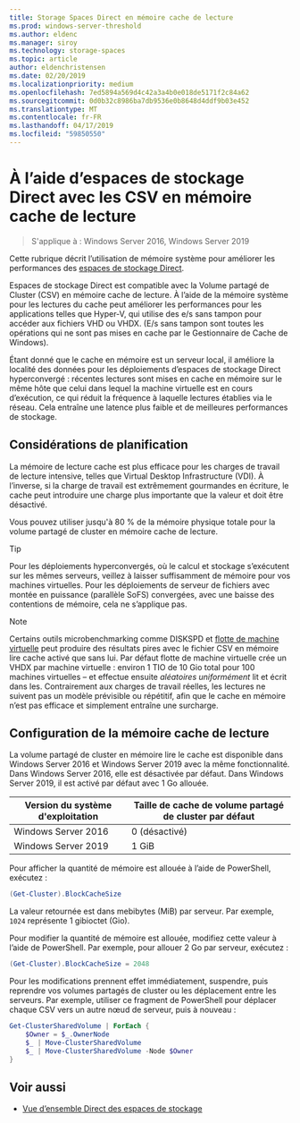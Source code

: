 ```yaml
---
title: Storage Spaces Direct en mémoire cache de lecture
ms.prod: windows-server-threshold
ms.author: eldenc
ms.manager: siroy
ms.technology: storage-spaces
ms.topic: article
author: eldenchristensen
ms.date: 02/20/2019
ms.localizationpriority: medium
ms.openlocfilehash: 7ed5894a569d4c42a3a4b0e018de5171f2c84a62
ms.sourcegitcommit: 0d0b32c8986ba7db9536e0b8648d4ddf9b03e452
ms.translationtype: MT
ms.contentlocale: fr-FR
ms.lasthandoff: 04/17/2019
ms.locfileid: "59850550"
---
```

# <a name="using-storage-spaces-direct-with-the-csv-in-memory-read-cache"></a>À l’aide d’espaces de stockage Direct avec les CSV en mémoire cache de lecture
> S'applique à : Windows Server 2016, Windows Server 2019

Cette rubrique décrit l’utilisation de mémoire système pour améliorer les performances des [espaces de stockage Direct](storage-spaces-direct-overview.md).

Espaces de stockage Direct est compatible avec la Volume partagé de Cluster (CSV) en mémoire cache de lecture. À l’aide de la mémoire système pour les lectures du cache peut améliorer les performances pour les applications telles que Hyper-V, qui utilise des e/s sans tampon pour accéder aux fichiers VHD ou VHDX. (E/s sans tampon sont toutes les opérations qui ne sont pas mises en cache par le Gestionnaire de Cache de Windows).

Étant donné que le cache en mémoire est un serveur local, il améliore la localité des données pour les déploiements d’espaces de stockage Direct hyperconvergé : récentes lectures sont mises en cache en mémoire sur le même hôte que celui dans lequel la machine virtuelle est en cours d’exécution, ce qui réduit la fréquence à laquelle lectures établies via le réseau. Cela entraîne une latence plus faible et de meilleures performances de stockage.

## <a name="planning-considerations"></a>Considérations de planification

La mémoire de lecture cache est plus efficace pour les charges de travail de lecture intensive, telles que Virtual Desktop Infrastructure (VDI). À l’inverse, si la charge de travail est extrêmement gourmandes en écriture, le cache peut introduire une charge plus importante que la valeur et doit être désactivé.

Vous pouvez utiliser jusqu'à 80 % de la mémoire physique totale pour la volume partagé de cluster en mémoire cache de lecture.

  > [!TIP]
  > Pour les déploiements hyperconvergés, où le calcul et stockage s’exécutent sur les mêmes serveurs, veillez à laisser suffisamment de mémoire pour vos machines virtuelles. Pour les déploiements de serveur de fichiers avec montée en puissance (parallèle SoFS) convergées, avec une baisse des contentions de mémoire, cela ne s’applique pas.

  > [!NOTE]
  > Certains outils microbenchmarking comme DISKSPD et [flotte de machine virtuelle](https://github.com/Microsoft/diskspd/tree/master/Frameworks/VMFleet) peut produire des résultats pires avec le fichier CSV en mémoire lire cache activé que sans lui. Par défaut flotte de machine virtuelle crée un VHDX par machine virtuelle : environ 1 TIO de 10 Gio total pour 100 machines virtuelles – et effectue ensuite *aléatoires uniformément* lit et écrit dans les. Contrairement aux charges de travail réelles, les lectures ne suivent pas un modèle prévisible ou répétitif, afin que le cache en mémoire n’est pas efficace et simplement entraîne une surcharge.

## <a name="configuring-the-in-memory-read-cache"></a>Configuration de la mémoire cache de lecture

La volume partagé de cluster en mémoire lire le cache est disponible dans Windows Server 2016 et Windows Server 2019 avec la même fonctionnalité. Dans Windows Server 2016, elle est désactivée par défaut. Dans Windows Server 2019, il est activé par défaut avec 1 Go allouée.

| Version du système d'exploitation          | Taille de cache de volume partagé de cluster par défaut |
|---------------------|------------------------|
| Windows Server 2016 | 0 (désactivé)           |
| Windows Server 2019 | 1 GiB                   |

Pour afficher la quantité de mémoire est allouée à l’aide de PowerShell, exécutez :

```PowerShell
(Get-Cluster).BlockCacheSize
```

La valeur retournée est dans mebibytes (MiB) par serveur. Par exemple, `1024` représente 1 gibioctet (Gio).

Pour modifier la quantité de mémoire est allouée, modifiez cette valeur à l’aide de PowerShell. Par exemple, pour allouer 2 Go par serveur, exécutez :

```PowerShell
(Get-Cluster).BlockCacheSize = 2048
```

Pour les modifications prennent effet immédiatement, suspendre, puis reprendre vos volumes partagés de cluster ou les déplacement entre les serveurs. Par exemple, utiliser ce fragment de PowerShell pour déplacer chaque CSV vers un autre nœud de serveur, puis à nouveau :

```PowerShell
Get-ClusterSharedVolume | ForEach {
    $Owner = $_.OwnerNode
    $_ | Move-ClusterSharedVolume
    $_ | Move-ClusterSharedVolume -Node $Owner
}
```

## <a name="see-also"></a>Voir aussi

- [Vue d’ensemble Direct des espaces de stockage](storage-spaces-direct-overview.md)
